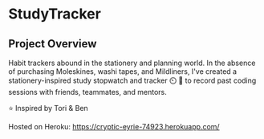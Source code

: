 # StudyTracker

## Project Overview
Habit trackers abound in the stationery and planning world. In the absence of purchasing Moleskines, washi tapes, and Mildliners, I've created a stationery-inspired study stopwatch and tracker ⏲️ 📔 to record past coding sessions with friends, teammates, and mentors. 

⭐ Inspired by Tori & Ben

Hosted on Heroku: https://cryptic-eyrie-74923.herokuapp.com/
